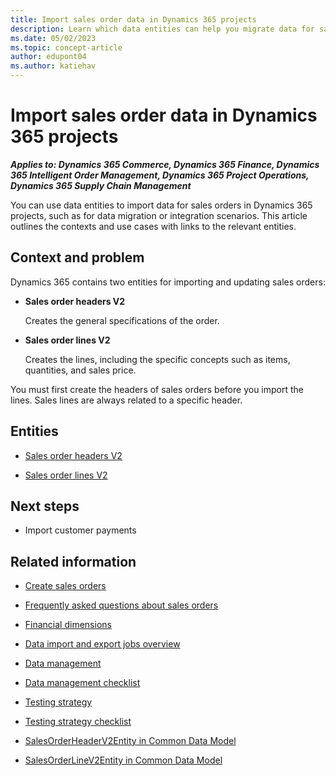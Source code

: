 ```yaml
---
title: Import sales order data in Dynamics 365 projects
description: Learn which data entities can help you migrate data for sales orders in Dynamics 365 implementation projects.
ms.date: 05/02/2023
ms.topic: concept-article
author: edupont04
ms.author: katiehav
---
```


# Import sales order data in Dynamics 365 projects

***Applies to: Dynamics 365 Commerce, Dynamics 365 Finance, Dynamics 365 Intelligent Order Management, Dynamics 365 Project Operations, Dynamics 365 Supply Chain Management***

You can use data entities to import data for sales orders in Dynamics 365 projects, such as for data migration or integration scenarios. This article outlines the contexts and use cases with links to the relevant entities.  

## Context and problem

Dynamics 365 contains two entities for importing and updating sales orders:

- **Sales order headers V2**  

  Creates the general specifications of the order.
- **Sales order lines V2**  

  Creates the lines, including the specific concepts such as items, quantities, and sales price.

You must first create the headers of sales orders before you import the lines. Sales lines are always related to a specific header.

## Entities

- [Sales order headers V2](/dynamics365/fin-ops-core/dev-itpro/data-entities/entity-sales-order-headers-v2-salesorderheaderv2?toc=/dynamics365/guidance/toc.json)  

- [Sales order lines V2](/dynamics365/fin-ops-core/dev-itpro/data-entities/entity-sales-order-lines-v2-salesorderline?toc=/dynamics365/guidance/toc.json)  

## Next steps

- Import customer payments<!--TODO: add links-->  

## Related information

- [Create sales orders](/dynamics365/supply-chain/sales-marketing/tasks/create-sales-orders)

- [Frequently asked questions about sales orders](/dynamics365/supply-chain/sales-marketing/sales-orders-faq)

- [Financial dimensions](/dynamics365/finance/general-ledger/financial-dimensions)

- [Data import and export jobs overview](/dynamics365/fin-ops-core/dev-itpro/data-entities/data-import-export-job)

- [Data management](../implementation-guide/data-management.md)  

- [Data management checklist](../implementation-guide/data-management-check-list.md)

- [Testing strategy](../implementation-guide/testing-strategy.md)  

- [Testing strategy checklist](https://aka.ms/d365-checklist-testing-strategy)

- [SalesOrderHeaderV2Entity in Common Data Model](/common-data-model/schema/core/operationscommon/entities/supplychain/salesandmarketing/salesorderheaderv2entity)

- [SalesOrderLineV2Entity in Common Data Model](/common-data-model/schema/core/operationscommon/entities/supplychain/salesandmarketing/salesorderlinev2entity)

<!--## Tags

*Stakeholders:* Data migration lead, Developer, Functional consultant, Integration lead, Solution architect

*Products:* Dynamics 365 Commerce, Dynamics 365 Finance, Dynamics 365 Intelligent Order Management, Dynamics 365 Project Operations, Dynamics 365 Supply Chain Management-->
